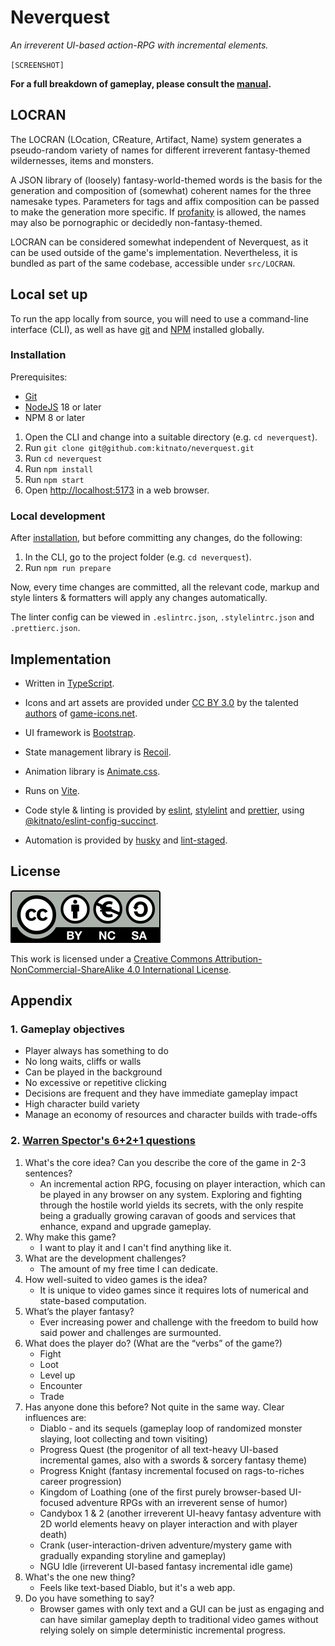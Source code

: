 # Neverquest

_An irreverent UI-based action-RPG with incremental elements._

`[SCREENSHOT]`

**For a full breakdown of gameplay, please consult the [manual](./src/data/manual.md).**

## LOCRAN

The LOCRAN (LOcation, CReature, Artifact, Name) system generates a pseudo-random variety of names for different irreverent fantasy-themed wildernesses, items and monsters.

A JSON library of (loosely) fantasy-world-themed words is the basis for the generation and composition of (somewhat) coherent names for the three namesake types. Parameters for tags and affix composition can be passed to make the generation more specific. If [profanity](./src/data/manual.md#allow-profanity) is allowed, the names may also be pornographic or decidedly non-fantasy-themed.

LOCRAN can be considered somewhat independent of Neverquest, as it can be used outside of the game's implementation. Nevertheless, it is bundled as part of the same codebase, accessible under `src/LOCRAN`.

## Local set up

To run the app locally from source, you will need to use a command-line interface (CLI), as well as have [git](https://git-scm.com/downloads) and [NPM](https://docs.npmjs.com/cli/v8/configuring-npm/install) installed globally.

### Installation

Prerequisites:

- [Git](https://git-scm.com/downloads)
- [NodeJS](https://nodejs.org/en) 18 or later
- NPM 8 or later

1. Open the CLI and change into a suitable directory (e.g. `cd neverquest`).
1. Run `git clone git@github.com:kitnato/neverquest.git`
1. Run `cd neverquest`
1. Run `npm install`
1. Run `npm start`
1. Open [http://localhost:5173](http://localhost:5173) in a web browser.

### Local development

After [installation](#installation), but before committing any changes, do the following:

1. In the CLI, go to the project folder (e.g. `cd neverquest`).
1. Run `npm run prepare`

Now, every time changes are committed, all the relevant code, markup and style linters & formatters will apply any changes automatically.

The linter config can be viewed in `.eslintrc.json`, `.stylelintrc.json` and `.prettierc.json`.

## Implementation

- Written in [TypeScript](https://www.typescriptlang.org).

- Icons and art assets are provided under [CC BY 3.0](https://creativecommons.org/licenses/by/3.0) by the talented [authors](https://game-icons.net/about.html#authors) of [game-icons.net](https://game-icons.net).

- UI framework is [Bootstrap](https://react-bootstrap.github.io).

- State management library is [Recoil](https://recoiljs.org).

- Animation library is [Animate.css](https://animate.style).

- Runs on [Vite](https://vitejs.dev).

- Code style & linting is provided by [eslint](https://eslint.org), [stylelint](https://stylelint.io) and [prettier](https://prettier.io), using [@kitnato/eslint-config-succinct](https://github.com/kitnato/eslint-config-succinct).

- Automation is provided by [husky](https://typicode.github.io/husky) and [lint-staged](https://www.npmjs.com/package/lint-staged).

## License

![CC BY-NC-SA 4.0](/public/by-nc-sa.eu.svg?raw=true)

This work is licensed under a [Creative Commons Attribution-NonCommercial-ShareAlike 4.0 International License](https://creativecommons.org/licenses/by-nc-sa/4.0/).

## Appendix

### 1. Gameplay objectives

- Player always has something to do
- No long waits, cliffs or walls
- Can be played in the background
- No excessive or repetitive clicking
- Decisions are frequent and they have immediate gameplay impact
- High character build variety
- Manage an economy of resources and character builds with trade-offs

### 2. [Warren Spector's 6+2+1 questions](https://www.gamedeveloper.com/design/warren-spector-traces-i-deus-ex-i-s-development-back-to-a-game-of-d-d)

1. What's the core idea? Can you describe the core of the game in 2-3 sentences?
   - An incremental action RPG, focusing on player interaction, which can be played in any browser on any system. Exploring and fighting through the hostile world yields its secrets, with the only respite being a gradually growing caravan of goods and services that enhance, expand and upgrade gameplay.
1. Why make this game?
   - I want to play it and I can't find anything like it.
1. What are the development challenges?
   - The amount of my free time I can dedicate.
1. How well-suited to video games is the idea?
   - It is unique to video games since it requires lots of numerical and state-based computation.
1. What’s the player fantasy?
   - Ever increasing power and challenge with the freedom to build how said power and challenges are surmounted.
1. What does the player do? (What are the “verbs” of the game?)
   - Fight
   - Loot
   - Level up
   - Encounter
   - Trade
1. Has anyone done this before?
   Not quite in the same way. Clear influences are:
   - Diablo - and its sequels (gameplay loop of randomized monster slaying, loot collecting and town visiting)
   - Progress Quest (the progenitor of all text-heavy UI-based incremental games, also with a swords & sorcery fantasy theme)
   - Progress Knight (fantasy incremental focused on rags-to-riches career progression)
   - Kingdom of Loathing (one of the first purely browser-based UI-focused adventure RPGs with an irreverent sense of humor)
   - Candybox 1 & 2 (another irreverent UI-heavy fantasy adventure with 2D world elements heavy on player interaction and with player death)
   - Crank (user-interaction-driven adventure/mystery game with gradually expanding storyline and gameplay)
   - NGU Idle (irreverent UI-based fantasy incremental idle game)
1. What's the one new thing?
   - Feels like text-based Diablo, but it's a web app.
1. Do you have something to say?
   - Browser games with only text and a GUI can be just as engaging and can have similar gameplay depth to traditional video games without relying solely on simple deterministic incremental progress.
